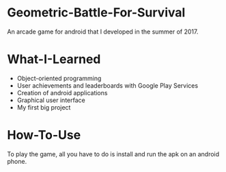 # Geometric-Battle-For-Survival
An arcade game for android that I developed in the summer of 2017.
# What-I-Learned
- Object-oriented programming
- User achievements and leaderboards with Google Play Services
- Creation of android applications
- Graphical user interface
- My first big project
# How-To-Use
To play the game, all you have to do is install and run the apk on an android phone.
